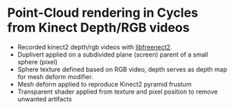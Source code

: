 # Point-Cloud rendering in Cycles from Kinect Depth/RGB videos

* Recorded kinect2 depth/rgb videos with [libfreenect2](https://github.com/OpenKinect/libfreenect2).
* Duplivert applied on a subdivided plane (screen) parent of a small sphere (pixel)
* Sphere texture defined based on RGB video, depth serves as depth map for mesh deform modifier.
* Mesh deform applied to reproduce Kinect2 pyramid frustum
* Transparent shader applied from texture and pixel position to remove unwanted artifacts
